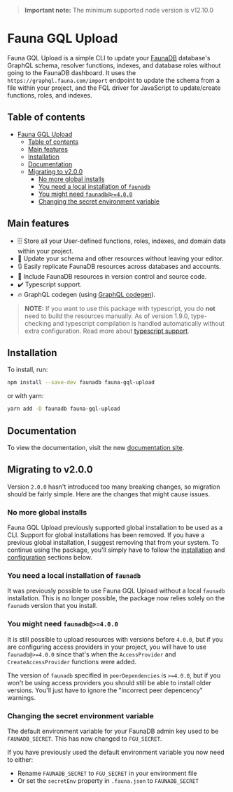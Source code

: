 > **Important note:** The minimum supported node version is v12.10.0 

# Fauna GQL Upload
Fauna GQL Upload is a simple CLI to update your [FaunaDB](https://fauna.com) database's GraphQL schema, resolver functions, indexes, and database roles without going to the FaunaDB dashboard. It uses the `https://graphql.fauna.com/import` endpoint to update the schema from a file within your project, and the FQL driver for JavaScript to update/create functions, roles, and indexes.

## Table of contents
- [Fauna GQL Upload](#fauna-gql-upload)
	- [Table of contents](#table-of-contents)
	- [Main features](#main-features)
	- [Installation](#installation)
	- [Documentation](#documentation)
	- [Migrating to v2.0.0](#migrating-to-v200)
		- [No more global installs](#no-more-global-installs)
		- [You need a local installation of `faunadb`](#you-need-a-local-installation-of-faunadb)
		- [You might need `faunadb@>=4.0.0`](#you-might-need-faunadb400)
		- [Changing the secret environment variable](#changing-the-secret-environment-variable)

## Main features
- 🗄️ Store all your User-defined functions, roles, indexes, and domain data within your project.
- 📜 Update your schema and other resources without leaving your editor.
- 🔃 Easily replicate FaunaDB resources across databases and accounts.
- 📑 Include FaunaDB resources in version control and source code.
- ✔️ Typescript support.
- 🔥 GraphQL codegen (using [GraphQL codegen](https://graphql-code-generator.com/)).

> **NOTE:** If you want to use this package with typescript, you do **not** need to build the resources manually. As of version 1.9.0, type-checking and typescript compilation is handled automatically without extra configuration. Read more about [typescript support](#typescript).

## Installation

To install, run:

```sh
npm install --save-dev faunadb fauna-gql-upload
```

or with yarn:

```sh
yarn add -D faunadb fauna-gql-upload
```

## Documentation

To view the documentation, visit the new [documentation site](https://fgu-docs.com).

## Migrating to v2.0.0
Version `2.0.0` hasn't introduced too many breaking changes, so migration should be fairly simple. Here are the changes that might cause issues.

### No more global installs
Fauna GQL Upload previously supported global installation to be used as a CLI. Support for global installations has been removed. If you have a previous global installation, I suggest removing that from your system. To continue using the package, you'll simply have to follow the [installation](#install) and [configuration](#configuration) sections below.

### You need a local installation of `faunadb`
It was previously possible to use Fauna GQL Upload without a local `faunadb` installation. This is no longer possible, the package now relies solely on the `faunadb` version that you install.

### You might need `faunadb@>=4.0.0`
It is still possible to upload resources with versions before `4.0.0`, but if you are configuring access providers in your project, you will have to use `faunadb@>=4.0.0` since that's when the `AccessProvider` and `CreateAccessProvider` functions were added.

The version of `faunadb` specified in `peerDependencies` is `>=4.0.0`, but if you won't be using access providers you should still be able to install older versions. You'll just have to ignore the "incorrect peer depencency" warnings.

### Changing the secret environment variable
The default environment variable for your FaunaDB admin key used to be `FAUNADB_SECRET`. This has now changed to `FGU_SECRET`.

If you have previously used the default environment variable you now need to either:

- Rename `FAUNADB_SECRET` to `FGU_SECRET` in your environment file
- Or set the `secretEnv` property in `.fauna.json` to `FAUNADB_SECRET` 
